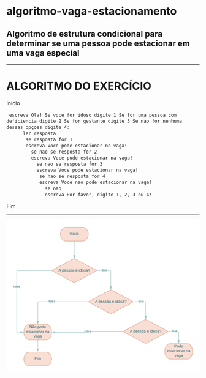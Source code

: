 # algoritmo-vaga-estacionamento
## Algoritmo de estrutura condicional para determinar se uma pessoa pode estacionar em uma vaga especial
------------------------------------------------------
# ALGORITMO DO EXERCÍCIO

Início

     escreva Ola! Se voce for idoso digite 1 Se for uma pessoa com deficiencia digite 2 Se for gestante digite 3 Se nao for nenhuma dessas opçoes digite 4:
          ler resposta
           se resposta for 1
           escreva Voce pode estacionar na vaga!
             se nao se resposta for 2
             escreva Voce pode estacionar na vaga!
               se nao se resposta for 3
               escreva Voce pode estacionar na vaga!
                se nao se resposta for 4
                escreva Voce nao pode estacionar na vaga!
                  se nao
                  escreva Por favor, digite 1, 2, 3 ou 4!   

Fim


--------------------------------------------------------

![fluxograma](https://github.com/nathalysgomes/algoritmos-e-programacao/blob/main/exercicio_vaga.png)
